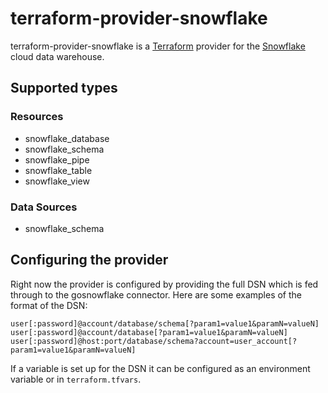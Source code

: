 # terraform-provider-snowflake

terraform-provider-snowflake is a [Terraform](https://www.terraform.io/) provider for the [Snowflake](https://www.snowflake.net/) cloud data warehouse.

## Supported types

### Resources

- snowflake_database
- snowflake_schema
- snowflake_pipe
- snowflake_table
- snowflake_view

### Data Sources

- snowflake_schema

## Configuring the provider

Right now the provider is configured by providing the full DSN which is fed through to the gosnowflake connector. Here are some examples of the format of the DSN:

```text
user[:password]@account/database/schema[?param1=value1&paramN=valueN]
user[:password]@account/database[?param1=value1&paramN=valueN]
user[:password]@host:port/database/schema?account=user_account[?param1=value1&paramN=valueN]
```

If a variable is set up for the DSN it can be configured as an environment variable or in `terraform.tfvars`.